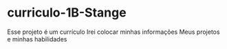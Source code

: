 # curriculo-1B-Stange
Esse projeto é um currículo 
Irei colocar minhas informações
Meus projetos e minhas habilidades